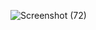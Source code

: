 ![Screenshot (72)](https://github.com/user-attachments/assets/cf04a9a0-aa3f-4245-9e6a-b02343f34e81)
